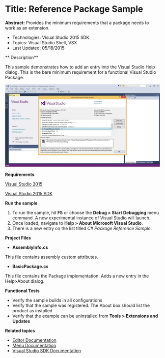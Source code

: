 
# Title: Reference Package Sample

**Abstract:** Provides the minimum requirements that a package needs to work
as an extension.

* Technologies: Visual Studio 2015 SDK
* Topics: Visual Studio Shell, VSX
* Last Updated: 05/18/2015

** Description**

This sample demonstrates how to add an entry into the Visual Studio Help
dialog. This is the bare minimum requirement for a functional Visual Studio
Package.

![image](C%23/Package.jpg)

**Requirements**

[ Visual Studio 2015 ](http://www.microsoft.com/visualstudio/en-us/try/default.mspx#download)

[ Visual Studio 2015 SDK ](https://www.visualstudio.com/en-us/downloads/visual-studio-2015-downloads-vs.aspx)



**Run the sample**

  1. To run the sample, hit **F5** or choose the **Debug &gt; Start Debugging** menu command. A new experimental instance of Visual Studio will launch. 
  2. Once loaded, navigate to **Help &gt; About Microsoft Visual Studio**. 
  3. There is a new entry on the list titled _C# Package Reference Sample_. 



**Project Files**

* **AssemblyInfo.cs**

This file contains assembly custom attributes.

* **BasicPackage.cs**

This file contains the Package implementation. Adds a new entry in the
Help&gt;About dialog.



**Functional Tests**

  * Verify the sample builds in all configurations
  * Verify that the sample was registered. The About box should list the product as installed
  * Verify that the example can be uninstalled from **Tools &gt; Extensions and Updates**



**Related topics**

  * [ Editor Documentation ](https://msdn.microsoft.com/en-us/library/dd885242(v=vs.140).aspx)
  * [ Menu Documentation ](https://msdn.microsoft.com/en-us/library/bb165937(v=vs.140).aspx)
  * [ Visual Studio SDK Documentation ](https://msdn.microsoft.com/en-us/library/bb166441(v=vs.140).aspx)



